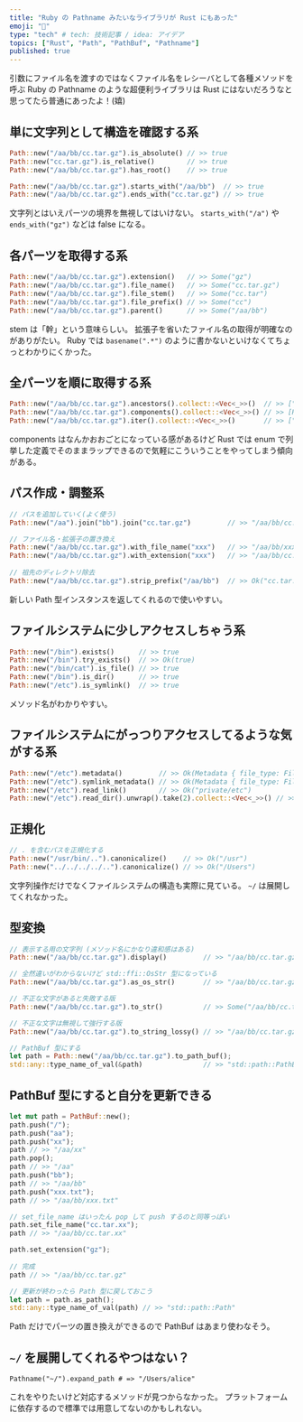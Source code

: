 ```yaml
---
title: "Ruby の Pathname みたいなライブラリが Rust にもあった"
emoji: "🍄"
type: "tech" # tech: 技術記事 / idea: アイデア
topics: ["Rust", "Path", "PathBuf", "Pathname"]
published: true
---
```


引数にファイル名を渡すのではなくファイル名をレシーバとして各種メソッドを呼ぶ Ruby の Pathname のような超便利ライブラリは Rust にはないだろうなと思ってたら普通にあったよ！(嬉)

## 単に文字列として構造を確認する系

```rust
Path::new("/aa/bb/cc.tar.gz").is_absolute() // >> true
Path::new("cc.tar.gz").is_relative()        // >> true
Path::new("/aa/bb/cc.tar.gz").has_root()    // >> true
```

```rust
Path::new("/aa/bb/cc.tar.gz").starts_with("/aa/bb")  // >> true
Path::new("/aa/bb/cc.tar.gz").ends_with("cc.tar.gz") // >> true
```

文字列とはいえパーツの境界を無視してはいけない。
`starts_with("/a")` や `ends_with("gz")` などは false になる。

## 各パーツを取得する系
```rust
Path::new("/aa/bb/cc.tar.gz").extension()   // >> Some("gz")
Path::new("/aa/bb/cc.tar.gz").file_name()   // >> Some("cc.tar.gz")
Path::new("/aa/bb/cc.tar.gz").file_stem()   // >> Some("cc.tar")
Path::new("/aa/bb/cc.tar.gz").file_prefix() // >> Some("cc")
Path::new("/aa/bb/cc.tar.gz").parent()      // >> Some("/aa/bb")
```

stem は「幹」という意味らしい。
拡張子を省いたファイル名の取得が明確なのがありがたい。
Ruby では `basename(".*")` のように書かないといけなくてちょっとわかりにくかった。

## 全パーツを順に取得する系
```rust
Path::new("/aa/bb/cc.tar.gz").ancestors().collect::<Vec<_>>()  // >> ["/aa/bb/cc.tar.gz", "/aa/bb", "/aa", "/"]
Path::new("/aa/bb/cc.tar.gz").components().collect::<Vec<_>>() // >> [RootDir, Normal("aa"), Normal("bb"), Normal("cc.tar.gz")]
Path::new("/aa/bb/cc.tar.gz").iter().collect::<Vec<_>>()       // >> ["/", "aa", "bb", "cc.tar.gz"]
```

components はなんかおおごとになっている感があるけど Rust では enum で列挙した定義でそのままラップできるので気軽にこういうことをやってしまう傾向がある。

## パス作成・調整系
```rust
// パスを追加していく(よく使う)
Path::new("/aa").join("bb").join("cc.tar.gz")         // >> "/aa/bb/cc.tar.gz"

// ファイル名・拡張子の置き換え
Path::new("/aa/bb/cc.tar.gz").with_file_name("xxx")   // >> "/aa/bb/xxx"
Path::new("/aa/bb/cc.tar.gz").with_extension("xxx")   // >> "/aa/bb/cc.tar.xxx"
  
// 祖先のディレクトリ除去
Path::new("/aa/bb/cc.tar.gz").strip_prefix("/aa/bb")  // >> Ok("cc.tar.gz")
```

新しい Path 型インスタンスを返してくれるので使いやすい。

## ファイルシステムに少しアクセスしちゃう系
```rust
Path::new("/bin").exists()      // >> true
Path::new("/bin").try_exists()  // >> Ok(true)
Path::new("/bin/cat").is_file() // >> true
Path::new("/bin").is_dir()      // >> true
Path::new("/etc").is_symlink()  // >> true
```

メソッド名がわかりやすい。

## ファイルシステムにがっつりアクセスしてるような気がする系
```rust
Path::new("/etc").metadata()         // >> Ok(Metadata { file_type: FileType(FileType { mode: 16877 }), is_dir: true, is_file: false, permissions: Permissions(FilePermissions { mode: 16877 }), modified: Ok(SystemTime { tv_sec: 1646948709, tv_nsec: 53641797 }), accessed: Ok(SystemTime { tv_sec: 1646964920, tv_nsec: 777256864 }), created: Ok(SystemTime { tv_sec: 1577865600, tv_nsec: 0 }), .. })
Path::new("/etc").symlink_metadata() // >> Ok(Metadata { file_type: FileType(FileType { mode: 41453 }), is_dir: false, is_file: false, permissions: Permissions(FilePermissions { mode: 41453 }), modified: Ok(SystemTime { tv_sec: 1577865600, tv_nsec: 0 }), accessed: Ok(SystemTime { tv_sec: 1577865600, tv_nsec: 0 }), created: Ok(SystemTime { tv_sec: 1577865600, tv_nsec: 0 }), .. })
Path::new("/etc").read_link()        // >> Ok("private/etc")
Path::new("/etc").read_dir().unwrap().take(2).collect::<Vec<_>>() // >> [Ok(DirEntry("/etc/kcpassword")), Ok(DirEntry("/etc/hosts~"))]
```

## 正規化
```rust
// . を含むパスを正規化する
Path::new("/usr/bin/..").canonicalize()    // >> Ok("/usr")
Path::new("../../../../..").canonicalize() // >> Ok("/Users")
```

文字列操作だけでなくファイルシステムの構造も実際に見ている。
`~/` は展開してくれなかった。

## 型変換
```rust
// 表示する用の文字列 (メソッド名にかなり違和感はある)
Path::new("/aa/bb/cc.tar.gz").display()         // >> "/aa/bb/cc.tar.gz"

// 全然違いがわからないけど std::ffi::OsStr 型になっている
Path::new("/aa/bb/cc.tar.gz").as_os_str()       // >> "/aa/bb/cc.tar.gz"

// 不正な文字があると失敗する版
Path::new("/aa/bb/cc.tar.gz").to_str()          // >> Some("/aa/bb/cc.tar.gz")

// 不正な文字は無視して強行する版
Path::new("/aa/bb/cc.tar.gz").to_string_lossy() // >> "/aa/bb/cc.tar.gz"

// PathBuf 型にする
let path = Path::new("/aa/bb/cc.tar.gz").to_path_buf();
std::any::type_name_of_val(&path)               // >> "std::path::PathBuf"
```

## PathBuf 型にすると自分を更新できる
```rust
let mut path = PathBuf::new();
path.push("/");
path.push("aa");
path.push("xx");
path // >> "/aa/xx"
path.pop();
path // >> "/aa"
path.push("bb");
path // >> "/aa/bb"
path.push("xxx.txt");
path // >> "/aa/bb/xxx.txt"

// set_file_name はいったん pop して push するのと同等っぽい
path.set_file_name("cc.tar.xx");
path // >> "/aa/bb/cc.tar.xx"

path.set_extension("gz");
  
// 完成
path // >> "/aa/bb/cc.tar.gz"
```

```rust  
// 更新が終わったら Path 型に戻しておこう  
let path = path.as_path();
std::any::type_name_of_val(path) // >> "std::path::Path"
```

Path だけでパーツの置き換えができるので PathBuf はあまり使わなそう。

## `~/` を展開してくれるやつはない？

```ruby:Ruby
Pathname("~/").expand_path # => "/Users/alice"
```

これをやりたいけど対応するメソッドが見つからなかった。
プラットフォームに依存するので標準では用意してないのかもしれない。
